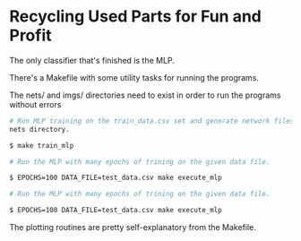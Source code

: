 # Recycling Used Parts for Fun and Profit

The only classifier that's finished is the MLP.

There's a Makefile with some utility tasks for running the programs.

The nets/ and imgs/ directories need to exist in order to run the programs
without errors

```sh
# Run MLP training on the train_data.csv set and generate network files under
nets directory.

$ make train_mlp
```

```sh
# Run the MLP with many epochs of trining on the given data file.

$ EPOCHS=100 DATA_FILE=test_data.csv make execute_mlp
```

```sh
# Run the MLP with many epochs of trining on the given data file.

$ EPOCHS=100 DATA_FILE=test_data.csv make execute_mlp
```

The plotting routines are pretty self-explanatory from the Makefile.
